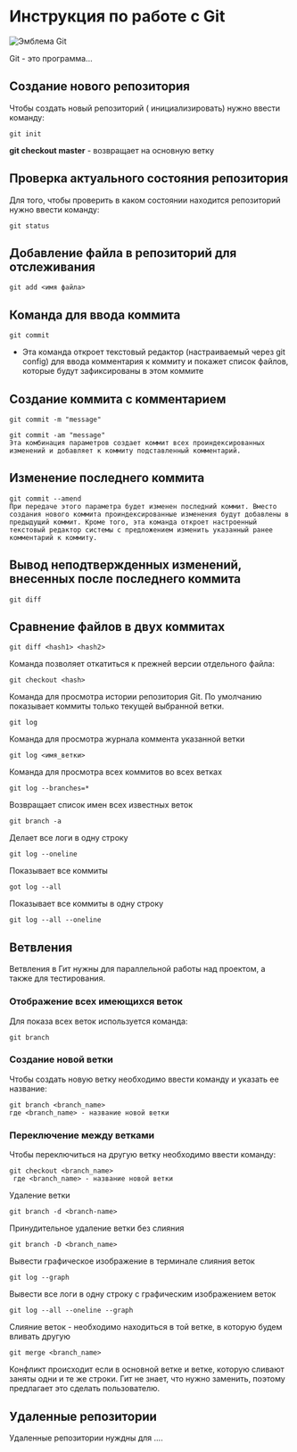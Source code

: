# Инструкция по работе с Git 

![Эмблема Git](2560px-Git-logo.svg.png)

Git - это программа...

## Создание нового репозитория

Чтобы создать новый репозиторий ( инициализировать) нужно ввести команду: 

    git init



**git checkout master** - возвращает на основную ветку

## Проверка актуального состояния репозитория

Для того, чтобы проверить в каком состоянии находится репозиторий нужно ввести команду:

    git status

## Добавление файла в репозиторий для отслеживания

    git add <имя файла>

## Команда для ввода коммита

    git commit 
 
 - Эта команда откроет текстовый редактор (настраиваемый через git config) для ввода комментария к коммиту и покажет список файлов, которые будут зафиксированы в этом коммите 

## Создание коммита с комментарием 

    git commit -m "message"

    git commit -am "message" 
    Эта комбинация параметров создает коммит всех проиндексированных изменений и добавляет к коммиту подставленный комментарий.

  ## Изменение последнего коммита 
  
    git commit --amend 
    При передаче этого параметра будет изменен последний коммит. Вместо создания нового коммита проиндексированные изменения будут добавлены в предыдущий коммит. Кроме того, эта команда откроет настроенный текстовый редактор системы с предложением изменить указанный ранее комментарий к коммиту.

## Вывод неподтвержденных изменений, внесенных после последнего коммита 

    git diff 

## Сравнение файлов в двух коммитах

    git diff <hash1> <hash2> 

Команда позволяет откатиться к прежней версии отдельного файла:
  
    git checkout <hash>

Команда для просмотра истории репозитория Git. По умолчанию показывает коммиты только текущей выбранной ветки. 

    git log     

Команда для просмотра журнала коммента указанной ветки

    git log <имя_ветки>

Команда для просмотра всех коммитов во всех ветках
    
    git log --branches=*

Возвращает список имен всех известных веток

    git branch -a 

Делает все логи в одну строку

    git log --oneline

Показывает все коммиты

    got log --all

Показывает все коммиты в одну строку

    git log --all --oneline

## Ветвления

Ветвления в Гит нужны для параллельной работы над проектом, а также для тестирования.

### Отображение всех имеющихся веток
Для показа всех веток используется команда:

    git branch

### Создание новой ветки

Чтобы создать новую ветку необходимо ввести команду и указать ее название:
  
    git branch <branch_name> 
    где <branch_name> - название новой ветки 

### Переключение между ветками

Чтобы переключиться на другую ветку необходимо ввести команду:

    git checkout <branch_name>
     где <branch_name> - название новой ветки 

Удаление ветки

    git branch -d <branch-name>

   Принудительное удаление ветки без слияния
   
    git branch -D <branch_name>

   Вывести графическое изображение в терминале слияния веток
   
    git log --graph

Вывести все логи в одну строку с графическим изображением веток
    
    git log --all --oneline --graph

Cлияние веток - необходимо находиться в той ветке, в которую будем вливать другую 

 
    git merge <branch_name>


Конфликт происходит если в основной ветке и ветке, которую сливают заняты одни и те же строки. Гит не знает, что нужно заменить, поэтому предлагает это сделать пользователю.


## Удаленные репозитории 

Удаленные репозитории нуждны для ....
